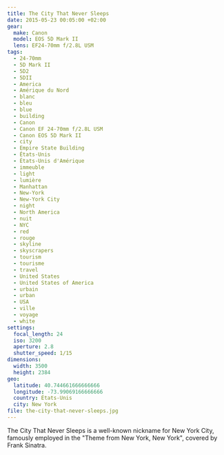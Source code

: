 ```yaml
---
title: The City That Never Sleeps
date: 2015-05-23 00:05:00 +02:00
gear:
  make: Canon
  model: EOS 5D Mark II
  lens: EF24-70mm f/2.8L USM
tags:
  - 24-70mm
  - 5D Mark II
  - 5D2
  - 5DII
  - America
  - Amérique du Nord
  - blanc
  - bleu
  - blue
  - building
  - Canon
  - Canon EF 24-70mm f/2.8L USM
  - Canon EOS 5D Mark II
  - city
  - Empire State Building
  - États-Unis
  - États-Unis d'Amérique
  - immeuble
  - light
  - lumière
  - Manhattan
  - New-York
  - New-York City
  - night
  - North America
  - nuit
  - NYC
  - red
  - rouge
  - skyline
  - skyscrapers
  - tourism
  - tourisme
  - travel
  - United States
  - United States of America
  - urbain
  - urban
  - USA
  - ville
  - voyage
  - white
settings:
  focal_length: 24
  iso: 3200
  aperture: 2.8
  shutter_speed: 1/15
dimensions:
  width: 3500
  height: 2384
geo:
  latitude: 40.744661666666666
  longitude: -73.99069166666666
  country: États-Unis
  city: New York
file: the-city-that-never-sleeps.jpg
---
```


The City That Never Sleeps is a well-known nickname for New York City, famously employed in the "Theme from New York, New York", covered by Frank Sinatra.
